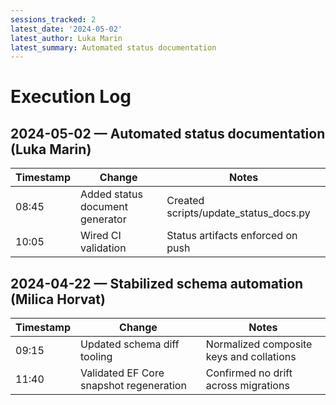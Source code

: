 ```yaml
---
sessions_tracked: 2
latest_date: '2024-05-02'
latest_author: Luka Marin
latest_summary: Automated status documentation
---
```


# Execution Log

## 2024-05-02 — Automated status documentation (Luka Marin)

| Timestamp | Change | Notes |
|-----------|--------|-------|
| 08:45 | Added status document generator | Created scripts/update_status_docs.py |
| 10:05 | Wired CI validation | Status artifacts enforced on push |

## 2024-04-22 — Stabilized schema automation (Milica Horvat)

| Timestamp | Change | Notes |
|-----------|--------|-------|
| 09:15 | Updated schema diff tooling | Normalized composite keys and collations |
| 11:40 | Validated EF Core snapshot regeneration | Confirmed no drift across migrations |
